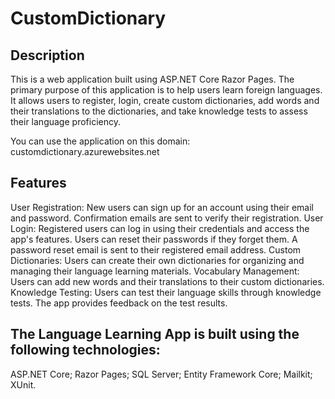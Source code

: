 # CustomDictionary
## Description
This is a web application built using ASP.NET Core Razor Pages. The primary purpose of this application is to help users learn foreign languages. It allows users to register, login, create custom dictionaries, add words and their translations to the dictionaries, and take knowledge tests to assess their language proficiency.

You can use the application on this domain: customdictionary.azurewebsites.net
## Features
User Registration: New users can sign up for an account using their email and password. Confirmation emails are sent to verify their registration.
User Login: Registered users can log in using their credentials and access the app's features. Users can reset their passwords if they forget them. A password reset email is sent to their registered email address.
Custom Dictionaries: Users can create their own dictionaries for organizing and managing their language learning materials.
Vocabulary Management: Users can add new words and their translations to their custom dictionaries.
Knowledge Testing: Users can test their language skills through knowledge tests. The app provides feedback on the test results.

## The Language Learning App is built using the following technologies:

ASP.NET Core;
Razor Pages;
SQL Server;
Entity Framework Core;
Mailkit;
XUnit.
